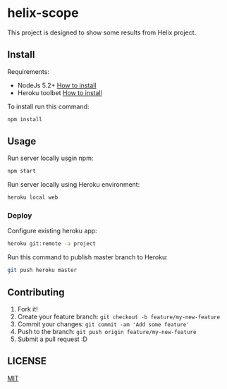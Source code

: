 # helix-scope

This project is designed to show some results from Helix project.

## Install

Requirements:

* NodeJs 5.2+ [How to install](https://nodejs.org/download/)
* Heroku toolbet [How to install](https://toolbelt.heroku.com)

To install run this command:

```bash
npm install
```

## Usage

Run server locally usgin npm:

```bash
npm start
```

Run server locally using Heroku environment:

```bash
heroku local web
```

### Deploy

Configure existing heroku app:

```bash
heroku git:remote -a project
```

Run this command to publish master branch to Heroku:

```bash
git push heroku master
```

## Contributing

1. Fork it!
2. Create your feature branch: `git checkout -b feature/my-new-feature`
3. Commit your changes: `git commit -am 'Add some feature'`
4. Push to the branch: `git push origin feature/my-new-feature`
5. Submit a pull request :D


## LICENSE

[MIT](LICENSE)
